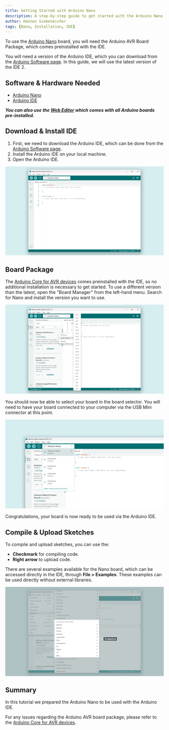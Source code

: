 ```yaml
---
title: Getting Started with Arduino Nano
description: A step-by-step guide to get started with the Arduino Nano.
author: Hannes Siebeneicher
tags: [Nano, Installation, IDE]
---
```


To use the [Arduino Nano](/hardware/nano/) board, you will need the Arduino AVR Board Package, which comes preinstalled with the IDE.

You will need a version of the Arduino IDE, which you can download from the [Arduino Software page](https://www.arduino.cc/en/software). In this guide, we will use the latest version of the IDE 2.

## Software & Hardware Needed

- [Arduino Nano](https://store.arduino.cc/products/arduino-nano)
- [Arduino IDE](/software/ide-v2)

***You can also use the [Web Editor](https://create.arduino.cc/editor) which comes with all Arduino boards pre-installed.*** 

## Download & Install IDE

1. First, we need to download the Arduino IDE, which can be done from the [Arduino Software page](https://www.arduino.cc/en/software/).
2. Install the Arduino IDE on your local machine.
3. Open the Arduino IDE.

![The Arduino IDE.](./assets/open-ide.png)

## Board Package

The [Arduino Core for AVR devices](https://github.com/arduino/ArduinoCore-avr) comes preinstalled with the IDE, so no additional installation is necessary to get started.  To use a different version than the latest, open the "Board Manager" from the left-hand menu. Search for Nano and install the version you want to use.

![Arduino AVR Board Package](./assets/install-nano-core.png)

You should now be able to select your board in the board selector. You will need to have your board connected to your computer via the USB Mini connector at this point.

![Arduino Nano board found.](./assets/nano-connected.png)

Congratulations, your board is now ready to be used via the Arduino IDE.

## Compile & Upload Sketches

To compile and upload sketches, you can use the:
- **Checkmark** for compiling code.
- **Right arrow** to upload code.

There are several examples available for the Nano board, which can be accessed directly in the IDE, through **File > Examples**. These examples can be used directly without external libraries.

![Nano examples.](./assets/nano-examples.png)

## Summary

In this tutorial we prepared the Arduino Nano to be used with the Arduino IDE.

For any issues regarding the Arduino AVR board package, please refer to the [Arduino Core for AVR devices](https://github.com/arduino/ArduinoCore-avr).